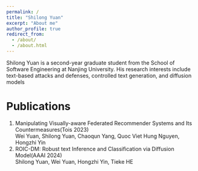 ```yaml
---
permalink: /
title: "Shilong Yuan"
excerpt: "About me"
author_profile: true
redirect_from: 
  - /about/
  - /about.html
---
```


Shilong Yuan is a second-year graduate student from the School of Software Engineering at Nanjing University. His research interests include text-based attacks and defenses, controlled text generation, and diffusion models

Publications 
======
1. Manipulating Visually-aware Federated Recommender Systems and Its Countermeasures(Tois 2023)  
Wei Yuan, Shilong Yuan, Chaoqun Yang, Quoc Viet Hung Nguyen, Hongzhi Yin
2. ROIC-DM: Robust text Inference and Classification via Diffusion Model(AAAI 2024)  
Shilong Yuan, Wei Yuan, Hongzhi Yin, Tieke HE
   

